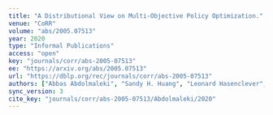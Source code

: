 ```yaml
---
title: "A Distributional View on Multi-Objective Policy Optimization."
venue: "CoRR"
volume: "abs/2005.07513"
year: 2020
type: "Informal Publications"
access: "open"
key: "journals/corr/abs-2005-07513"
ee: "https://arxiv.org/abs/2005.07513"
url: "https://dblp.org/rec/journals/corr/abs-2005-07513"
authors: ["Abbas Abdolmaleki", "Sandy H. Huang", "Leonard Hasenclever", "Michael Neunert", "H. Francis Song", "Martina Zambelli", "Murilo F. Martins", "Nicolas Heess", "Raia Hadsell", "Martin A. Riedmiller"]
sync_version: 3
cite_key: "journals/corr/abs-2005-07513/Abdolmaleki/2020"
---
```


